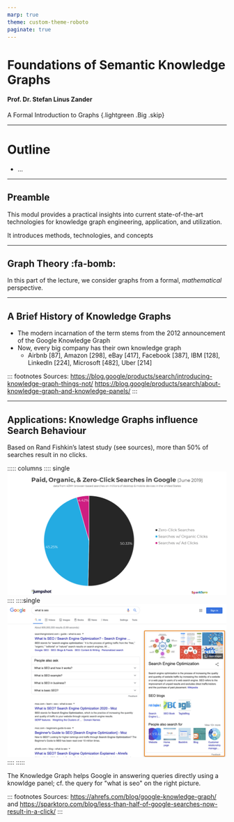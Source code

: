 ```yaml
---
marp: true
theme: custom-theme-roboto
paginate: true
---
```

<style>
/**
 * @theme enable-all-auto-scaling
 * @auto-scaling true
 */

/* @import 'default'; */
/* @import url('user-theme2.css'); */
</style>



<!-- marp --engine ./engine.js --watch --theme-set custom-theme-roboto.css -- --allow-local-files intro.md -->
<!-- marp --pdf --allow-local-files --engine ./engine.js --theme-set custom-theme-roboto.css -- intro.md -->



# Foundations of Semantic Knowledge Graphs

#### Prof. Dr. Stefan Linus Zander 

A Formal Introduction to Graphs {.lightgreen .Big .skip}


---
<!-- header: Overview -->
<!-- footer: Foundations of Semantic Knowledge Graphs | A Formal Introduction to Graphs | Prof. Dr. Stefan Zander | Hochschule Darmstadt – University of Applied Sciences -->

# Outline

- ...


---
## Preamble

This modul provides a practical insights into current state-of-the-art technologies for knowledge graph engineering, application, and utilization.

It introduces methods, technologies, and concepts 



---
<!-- header: Introduction -->
## Graph Theory :fa-bomb:

In this part of the lecture, we consider graphs from a formal, _mathematical_ perspective.



---
## A Brief History of Knowledge Graphs

- The modern incarnation of the term stems from the 2012 announcement of the Google Knowledge Graph
- Now, every big company has their own knowledge graph
  - Airbnb [87], Amazon [298], eBay [417], Facebook [387], IBM [128], LinkedIn [224], Microsoft [482], Uber [214]



::: footnotes
Sources: 
https://blog.google/products/search/introducing-knowledge-graph-things-not/
https://blog.google/products/search/about-knowledge-graph-and-knowledge-panels/
:::



---
## Applications: Knowledge Graphs influence Search Behaviour

Based on Rand Fishkin’s latest study (see sources), more than 50% of searches result in no clicks.

::::: columns
:::: single
![](figures/google_search_click_study.png)
::::
::::single
![](figures/seo_knowledge_panel.jpg)
::::
:::::


The Knowledge Graph helps Google in answering queries directly using a knowldge panel; cf. the query for "what is seo" on the right picture.



::: footnotes
Sources: https://ahrefs.com/blog/google-knowledge-graph/ and https://sparktoro.com/blog/less-than-half-of-google-searches-now-result-in-a-click/
:::